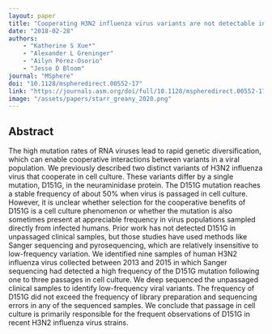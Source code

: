 ```yaml
---
layout: paper
title: "Cooperating H3N2 influenza virus variants are not detectable in primary clinical samples"
date: "2018-02-28"
authors: 
    - "Katherine S Xue*"
    - "Alexander L Greninger"
    - "Ailyn Pérez-Osorio"
    - "Jesse D Bloom"
journal: "MSphere"
doi: "10.1128/mspheredirect.00552-17"
link: "https://journals.asm.org/doi/full/10.1128/mspheredirect.00552-17"
image: "/assets/papers/starr_greany_2020.png"
---
```


## Abstract

The high mutation rates of RNA viruses lead to rapid genetic diversification, which can enable cooperative interactions between variants in a viral population. We previously described two distinct variants of H3N2 influenza virus that cooperate in cell culture. These variants differ by a single mutation, D151G, in the neuraminidase protein. The D151G mutation reaches a stable frequency of about 50% when virus is passaged in cell culture. However, it is unclear whether selection for the cooperative benefits of D151G is a cell culture phenomenon or whether the mutation is also sometimes present at appreciable frequency in virus populations sampled directly from infected humans. Prior work has not detected D151G in unpassaged clinical samples, but those studies have used methods like Sanger sequencing and pyrosequencing, which are relatively insensitive to low-frequency variation. We identified nine samples of human H3N2 influenza virus collected between 2013 and 2015 in which Sanger sequencing had detected a high frequency of the D151G mutation following one to three passages in cell culture. We deep sequenced the unpassaged clinical samples to identify low-frequency viral variants. The frequency of D151G did not exceed the frequency of library preparation and sequencing errors in any of the sequenced samples. We conclude that passage in cell culture is primarily responsible for the frequent observations of D151G in recent H3N2 influenza virus strains.
